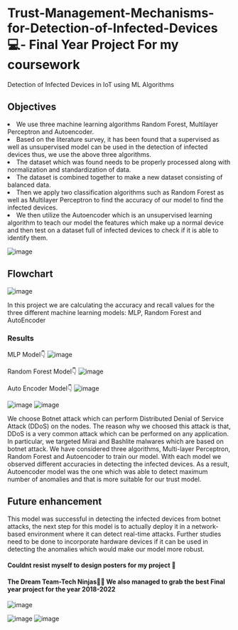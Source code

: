# Trust-Management-Mechanisms-for-Detection-of-Infected-Devices 💻- Final Year Project For my coursework
Detection of Infected Devices in IoT using ML Algorithms
<h2>Objectives </h2>

<li> We use three machine learning algorithms Random Forest, Multilayer Perceptron and Autoencoder. </li>
<li>Based on the literature survey, it has been found that a supervised as well as unsupervised model can be used in the detection of infected devices thus, we use the above three algorithms.</li>
<li>The dataset which was found needs to be properly processed along with normalization and standardization of data.</li>
<li>The dataset is combined together to make a new dataset consisting of balanced data.</li>
<li>Then we apply two classification algorithms such as Random Forest as well as Multilayer Perceptron to find the accuracy of our model to find the infected devices.</li>
<li>We then utilize the Autoencoder which is an unsupervised learning algorithm to teach our model the features which make up a normal device and then test on a dataset full of infected devices to check if it is able to identify them.</li>

![image](https://user-images.githubusercontent.com/64797270/198870626-6eef3a4b-9012-481d-bbcb-0b6094b7e7ea.png)

<h2> Flowchart </h2>

![image](https://user-images.githubusercontent.com/64797270/198870612-d8db0431-a125-4acc-834f-b5f65745d240.png)

In this project we are calculating the accuracy and recall values for the three different machine learning models: MLP, Random Forest and AutoEncoder
<h3>Results</h3>

MLP Model👇
![image](https://user-images.githubusercontent.com/64797270/198870824-df8a50c5-3d88-424f-97c9-eb29f38c1189.png)

Random Forest Model👇
![image](https://user-images.githubusercontent.com/64797270/198870838-5787d018-39a7-48ae-88e3-59b9679596ff.png)

Auto Encoder Model👇
![image](https://user-images.githubusercontent.com/64797270/198870852-33e53eb5-c424-469d-ba56-4b93aa834969.png)

![image](https://user-images.githubusercontent.com/64797270/198870944-ecc49609-e12a-4b4e-b099-711c9fdd3ec2.png)
![image](https://user-images.githubusercontent.com/64797270/198870951-5a00960c-9321-486d-adfc-96cef9481df0.png)


We choose Botnet attack which can perform Distributed Denial of Service Attack (DDoS) on the nodes. The reason why we choosed this attack is that, DDoS is a very common attack which can be performed on any application. In particular, we targeted Mirai and Bashlite malwares which are based on botnet attack. We have considered three algorithms, Multi-layer Perceptron, Random Forest and Autoencoder to train our model. With each model we observed different accuracies in detecting the infected devices. As a result, Autoencoder model was the one which was able to detect maximum number of anomalies and that is more suitable for our trust model.  

<h2>Future enhancement </h2>

This model was successful in detecting the infected devices from botnet attacks, the next step for this model is to actually deploy it in a network-based environment where it can detect real-time attacks. Further studies need to be done to incorporate hardware devices if it can be used in detecting the anomalies which would make our model more robust. 

<h4>Couldnt resist myself to design posters for my project 🦾 </h4>
<h4>The Dream Team-Tech Ninjas👩‍💻 We also managed to grab the best Final year project for the year 2018-2022 </h4>


![image](https://user-images.githubusercontent.com/64797270/198871279-ab64520b-188d-4e39-b48c-139d03bcd323.png)


![image](https://user-images.githubusercontent.com/64797270/198871365-f2a0cde7-1548-4ca6-a8ed-328e7645a262.png)
![image](https://user-images.githubusercontent.com/64797270/198871548-a7e93af1-2bd9-4f6d-9f15-c2e3719ec6c0.png)

